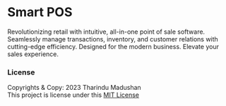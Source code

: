 # Smart POS
Revolutionizing retail with intuitive, all-in-one point of sale software. Seamlessly manage transactions, inventory, and customer relations with cutting-edge efficiency. Designed for the modern business. Elevate your sales experience.

### License
Copyrights & Copy: 2023 Tharindu Madushan <br>
This project is license under this [MIT License](LISENCE.txt) 
